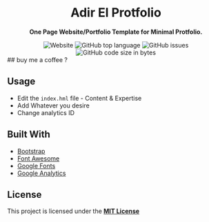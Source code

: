 <div align="center">
<h1>Adir El Protfolio</h1>

<strong>One Page Website/Portfolio Template for Minimal Protfolio.</strong>

<img alt="Website" src="https://img.shields.io/website?style=flat-square&url=https://adirel.github.io">
<img alt="GitHub top language" src="https://img.shields.io/badge/License-MIT-yellow.svg">
<img alt="GitHub issues" src="https://img.shields.io/github/issues/adirel/adirel.github.io">
<img alt="GitHub code size in bytes" src="https://img.shields.io/github/languages/code-size/adirel/adirel.github.io">
</div>
## buy me a coffee ?
<div id="donate-button-container">
<div id="donate-button"></div>
<script src="https://www.paypalobjects.com/donate/sdk/donate-sdk.js" charset="UTF-8"></script>
<script>
PayPal.Donation.Button({
env:'production',
hosted_button_id:'W7E635BZQND7U',
image: {
src:'https://www.paypalobjects.com/en_US/i/btn/btn_donate_SM.gif',
alt:'Donate with PayPal button',
title:'PayPal - The safer, easier way to pay online!',
}
}).render('#donate-button');
</script>
</div>

## Usage
* Edit the `index.hml` file - Content & Expertise
* Add Whatever you desire
* Change analytics ID

## Built With

* [Bootstrap](https://getbootstrap.com/)
* [Font Awesome](https://fontawesome.com/)
* [Google Fonts](https://fonts.googleapis.com/)
* [Google Analytics](https://analytics.google.com/)

## License

This project is licensed under the [**MIT License**](https://github.com/adirel/adirel.github.io/blob/master/LICENSE) 
